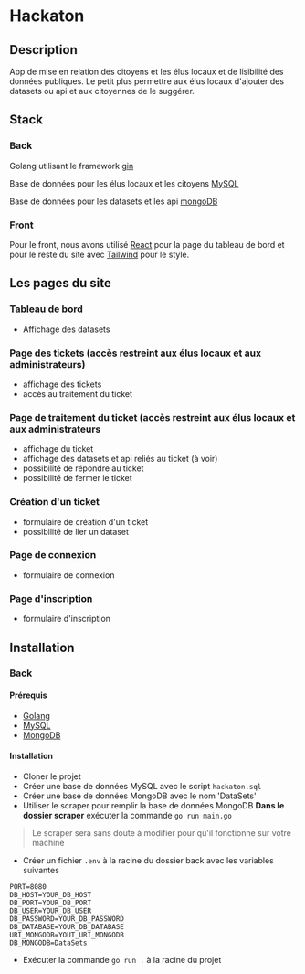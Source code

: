 # Hackaton

## Description

App de mise en relation des citoyens et les élus locaux et de lisibilité des données publiques.
Le petit plus permettre aux élus locaux d'ajouter des datasets ou api et aux citoyennes de le suggérer.

## Stack

### Back 

Golang utilisant le framework [gin](https://www.gin-gonic.com)

Base de données pour les élus locaux et les citoyens [MySQL](https://www.mysql.com/fr/)

Base de données pour les datasets et les api [mongoDB](https://www.mongodb.com/fr)

### Front

Pour le front, nous avons utilisé [React](https://fr.reactjs.org) pour la page du tableau de bord
et pour le reste du site avec [Tailwind](https://tailwindcss.com) pour le style.

## Les pages du site

### Tableau de bord

- Affichage des datasets

### Page des tickets (accès restreint aux élus locaux et aux administrateurs)

- affichage des tickets
- accès au traitement du ticket

### Page de traitement du ticket (accès restreint aux élus locaux et aux administrateurs

- affichage du ticket
- affichage des datasets et api reliés au ticket (à voir)
- possibilité de répondre au ticket
- possibilité de fermer le ticket

### Création d'un ticket

- formulaire de création d'un ticket
- possibilité de lier un dataset


### Page de connexion

- formulaire de connexion

### Page d'inscription

- formulaire d'inscription


## Installation

### Back

#### Prérequis

- [Golang](https://golang.org/doc/install)
- [MySQL](https://dev.mysql.com/doc/mysql-installation-excerpt/5.7/en/)
- [MongoDB](https://docs.mongodb.com/manual/installation/)

#### Installation

- Cloner le projet
- Créer une base de données MySQL avec le script `hackaton.sql`
- Créer une base de données MongoDB avec le nom 'DataSets'
- Utiliser le scraper pour remplir la base de données MongoDB **Dans le dossier scraper** exécuter la commande `go run main.go`
> Le scraper sera sans doute à modifier pour qu'il fonctionne sur votre machine
- Créer un fichier `.env` à la racine du dossier back avec les variables suivantes
```
PORT=8080
DB_HOST=YOUR_DB_HOST
DB_PORT=YOUR_DB_PORT
DB_USER=YOUR_DB_USER
DB_PASSWORD=YOUR_DB_PASSWORD
DB_DATABASE=YOUR_DB_DATABASE
URI_MONGODB=YOUT_URI_MONGODB
DB_MONGODB=DataSets
```
- Exécuter la commande `go run .` à la racine du projet


